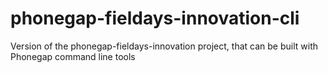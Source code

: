 phonegap-fieldays-innovation-cli
================================

Version of the phonegap-fieldays-innovation project, that can be built with Phonegap command line tools

